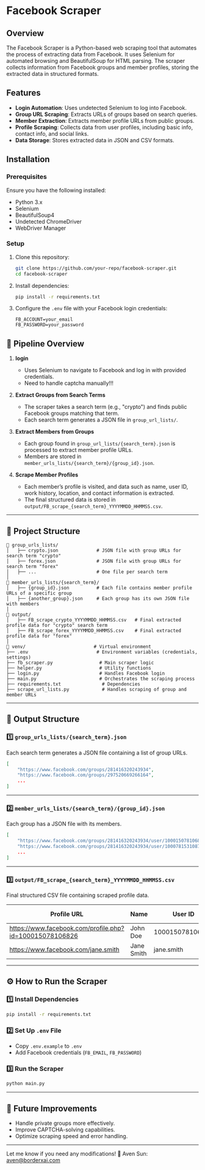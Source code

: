 # Facebook Scraper

## Overview
The Facebook Scraper is a Python-based web scraping tool that automates the process of extracting data from Facebook. It uses Selenium for automated browsing and BeautifulSoup for HTML parsing. The scraper collects information from Facebook groups and member profiles, storing the extracted data in structured formats.

## Features
- **Login Automation**: Uses undetected Selenium to log into Facebook.
- **Group URL Scraping**: Extracts URLs of groups based on search queries.
- **Member Extraction**: Extracts member profile URLs from public groups.
- **Profile Scraping**: Collects data from user profiles, including basic info, contact info, and social links.
- **Data Storage**: Stores extracted data in JSON and CSV formats.

## Installation
### Prerequisites
Ensure you have the following installed:
- Python 3.x
- Selenium
- BeautifulSoup4
- Undetected ChromeDriver
- WebDriver Manager

### Setup
1. Clone this repository:
   ```sh
   git clone https://github.com/your-repo/facebook-scraper.git
   cd facebook-scraper
   ```
2. Install dependencies:
   ```sh
   pip install -r requirements.txt
   ```
3. Configure the `.env` file with your Facebook login credentials:
   ```env
   FB_ACCOUNT=your_email
   FB_PASSWORD=your_password
   ```

## 📌 **Pipeline Overview**
1. **login** 
   - Uses Selenium to navigate to Facebook and log in with provided credentials.
   - Need to handle captcha manually!!!
2. **Extract Groups from Search Terms**
   - The scraper takes a search term (e.g., "crypto") and finds public Facebook groups matching that term.
   - Each search term generates a JSON file in `group_url_lists/`.

3. **Extract Members from Groups**
   - Each group found in `group_url_lists/{search_term}.json` is processed to extract member profile URLs.
   - Members are stored in `member_urls_lists/{search_term}/{group_id}.json`.

4. **Scrape Member Profiles**
   - Each member’s profile is visited, and data such as name, user ID, work history, location, and contact information is extracted.
   - The final structured data is stored in `output/FB_scrape_{search_term}_YYYYMMDD_HHMMSS.csv`.

---

## 📂 **Project Structure**

```
📁 group_urls_lists/
│   ├── crypto.json              # JSON file with group URLs for search term "crypto"
│   ├── forex.json               # JSON file with group URLs for search term "forex"
│   ├── ...                      # One file per search term
│
📁 member_urls_lists/{search_term}/
│   ├── {group_id}.json          # Each file contains member profile URLs of a specific group
│   ├── {another_group}.json     # Each group has its own JSON file with members
│
📁 output/
│   ├── FB_scrape_crypto_YYYYMMDD_HHMMSS.csv   # Final extracted profile data for "crypto" search term
│   ├── FB_scrape_forex_YYYYMMDD_HHMMSS.csv    # Final extracted profile data for "forex"
│
📁 venv/                         # Virtual environment
├── .env                         # Environment variables (credentials, settings)
├── fb_scraper.py                 # Main scraper logic
├── helper.py                     # Utility functions
├── login.py                      # Handles Facebook login
├── main.py                       # Orchestrates the scraping process
├── requirements.txt               # Dependencies
├── scrape_url_lists.py            # Handles scraping of group and member URLs
```

---

## 📝 **Output Structure**

### **1️⃣ `group_urls_lists/{search_term}.json`**
Each search term generates a JSON file containing a list of group URLs.

```json
[
    "https://www.facebook.com/groups/281416320243934",
    "https://www.facebook.com/groups/297520669266164",
    ...
]
```

---

### **2️⃣ `member_urls_lists/{search_term}/{group_id}.json`**
Each group has a JSON file with its members.

```json
[
    "https://www.facebook.com/groups/281416320243934/user/100015078106826",
    "https://www.facebook.com/groups/281416320243934/user/100078153108794",
    ...
]
```

---

### **3️⃣ `output/FB_scrape_{search_term}_YYYYMMDD_HHMMSS.csv`**
Final structured CSV file containing scraped profile data.

| Profile URL | Name | User ID | Contact Info | Work & Education | Places Lived | Social Links | Categories |
|------------|------|---------|--------------|-------------------|--------------|--------------|------------|
| https://www.facebook.com/profile.php?id=100015078106826 | John Doe | 100015078106826 | johndoe@gmail.com | Engineer at XYZ | New York | Twitter: @johndoe | Digital Creator |
| https://www.facebook.com/jane.smith | Jane Smith | jane.smith | Not Available | Marketing at ABC | Los Angeles | Not Available | Business Owner |

---

## ⚙️ **How to Run the Scraper**

### **1️⃣ Install Dependencies**
```bash
pip install -r requirements.txt
```

### **2️⃣ Set Up `.env` File**
- Copy `.env.example` to `.env`
- Add Facebook credentials (`FB_EMAIL`, `FB_PASSWORD`)

### **3️⃣ Run the Scraper**
```bash
python main.py
```

---

## 🚀 **Future Improvements**
- Handle private groups more effectively.
- Improve CAPTCHA-solving capabilities.
- Optimize scraping speed and error handling.

---

Let me know if you need any modifications! 🚀
Aven Sun: aven@borderxai.com

